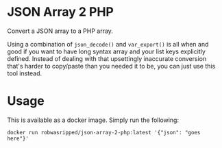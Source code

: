 # JSON Array 2 PHP

Convert a JSON array to a PHP array.

Using a combination of `json_decode()` and `var_export()` is all when and good
if you want to have long syntax array and your list keys explicitly defined.
Instead of dealing with that upsettingly inaccurate conversion that's harder to
copy/paste than you needed it to be, you can just use this tool instead.

# Usage

This is available as a docker image. Simply run the following:
```SH
docker run robwasripped/json-array-2-php:latest '{"json": "goes here"}'
```
